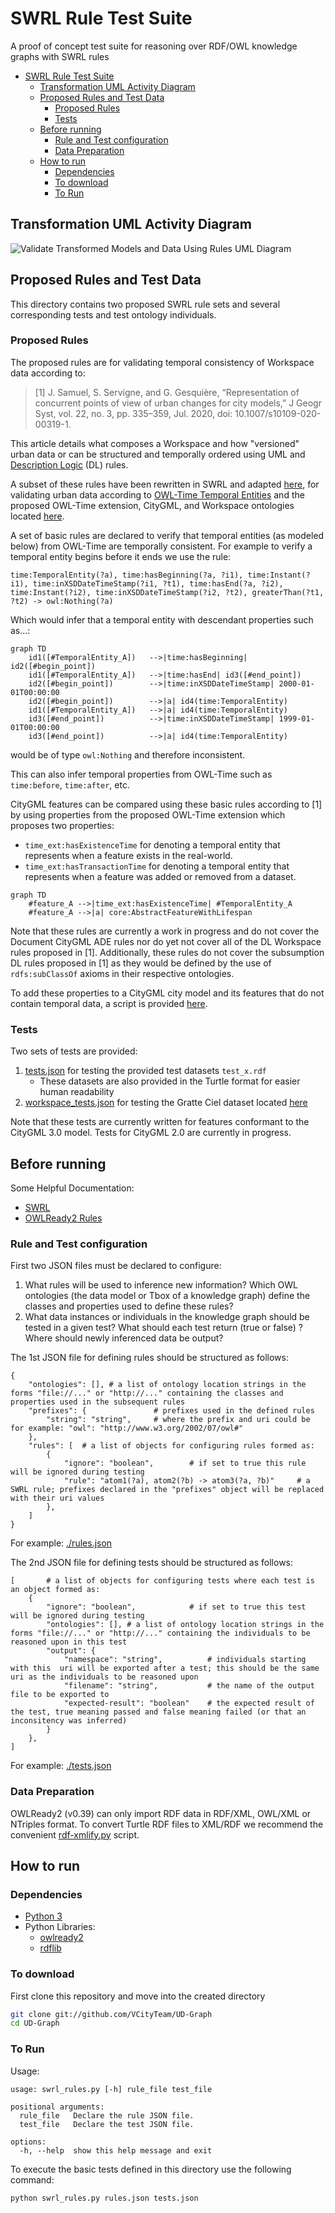 # SWRL Rule Test Suite
A proof of concept test suite for reasoning over RDF/OWL knowledge graphs with SWRL rules

- [SWRL Rule Test Suite](#swrl-rule-test-suite)
  - [Transformation UML Activity Diagram](#transformation-uml-activity-diagram)
  - [Proposed Rules and Test Data](#proposed-rules-and-test-data)
    - [Proposed Rules](#proposed-rules)
    - [Tests](#tests)
  - [Before running](#before-running)
    - [Rule and Test configuration](#rule-and-test-configuration)
    - [Data Preparation](#data-preparation)
  - [How to run](#how-to-run)
    - [Dependencies](#dependencies)
    - [To download](#to-download)
    - [To Run](#to-run)


## Transformation UML Activity Diagram
![Validate Transformed Models and Data Using Rules UML Diagram](./Rules%20Testing%20Activity.svg)

## Proposed Rules and Test Data
This directory contains two proposed SWRL rule sets and several corresponding tests and test ontology individuals.
### Proposed Rules
The proposed rules are for validating temporal consistency of Workspace data according to:
> [1] J. Samuel, S. Servigne, and G. Gesquière, “Representation of concurrent points of view of urban changes for city models,” J Geogr Syst, vol. 22, no. 3, pp. 335–359, Jul. 2020, doi: 10.1007/s10109-020-00319-1.

This article details what composes a Workspace and how "versioned" urban data or can be structured and temporally ordered using UML and [Description Logic](https://en.wikipedia.org/wiki/Description_logic) (DL) rules. 

A subset of these rules have been rewritten in SWRL and adapted [here](./rules.json), for validating urban data according to [OWL-Time Temporal Entities](https://www.w3.org/TR/owl-time/#time:TemporalEntity) and the proposed OWL-Time extension, CityGML, and Workspace ontologies located [here](https://dataset-dl.liris.cnrs.fr/rdf-owl-urban-data-ontologies/Ontologies/).

A set of basic rules are declared to verify that temporal entities (as modeled below) from OWL-Time are temporally consistent.
For example to verify a temporal entity begins before it ends we use the rule:
```
time:TemporalEntity(?a), time:hasBeginning(?a, ?i1), time:Instant(?i1), time:inXSDDateTimeStamp(?i1, ?t1), time:hasEnd(?a, ?i2), time:Instant(?i2), time:inXSDDateTimeStamp(?i2, ?t2), greaterThan(?t1, ?t2) -> owl:Nothing(?a)
```
Which would infer that a temporal entity with descendant properties such as...:
```mermaid
graph TD
    id1([#TemporalEntity_A])   -->|time:hasBeginning| id2([#begin_point])
    id1([#TemporalEntity_A])   -->|time:hasEnd| id3([#end_point])
    id2([#begin_point])        -->|time:inXSDDateTimeStamp| 2000-01-01T00:00:00
    id2([#begin_point])        -->|a| id4(time:TemporalEntity)
    id1([#TemporalEntity_A])   -->|a| id4(time:TemporalEntity)
    id3([#end_point])          -->|time:inXSDDateTimeStamp| 1999-01-01T00:00:00
    id3([#end_point])          -->|a| id4(time:TemporalEntity)
```
would be of type `owl:Nothing` and therefore inconsistent.

This can also infer temporal properties from OWL-Time such as `time:before`, `time:after`, etc.

CityGML features can be compared using these basic rules according to [1] by using properties from the proposed OWL-Time extension which proposes two properties:
- `time_ext:hasExistenceTime` for denoting a temporal entity that represents when a feature exists in the real-world.
- `time_ext:hasTransactionTime` for denoting a temporal entity that represents when a feature was added or removed from a dataset.

```mermaid
graph TD
    #feature_A -->|time_ext:hasExistenceTime| #TemporalEntity_A
    #feature_A -->|a| core:AbstractFeatureWithLifespan
```

Note that these rules are currently a work in progress and do not cover the Document CityGML ADE rules nor do yet not cover all of the DL Workspace rules  proposed in [1].
Additionally, these rules do not cover the subsumption DL rules proposed in [1] as they would be defined by the use of `rdfs:subClassOf` axioms in their respective ontologies.

To add these properties to a CityGML city model and its features that do not contain temporal data, a script is provided [here](../Transformations/utilities/README.md#addtimestamps).

### Tests
Two sets of tests are provided:
1. [tests.json](./tests.json) for testing the provided test datasets `test_x.rdf`
   - These datasets are also provided in the Turtle format for easier human readability
2. [workspace_tests.json](./workspace_tests.json) for testing the Gratte Ciel dataset located [here](../Datasets/)

Note that these tests are currently written for features conformant to the CityGML 3.0 model. Tests for CityGML 2.0 are currently in progress.

## Before running
Some Helpful Documentation:
- [SWRL](https://www.w3.org/Submission/SWRL/)
- [OWLReady2 Rules](https://owlready2.readthedocs.io/en/latest/rule.html)

### Rule and Test configuration
First two JSON files must be declared to configure:
1. What rules will be used to inference new information? Which OWL ontologies (the data model or Tbox of a knowledge graph) define the classes and properties used to define these rules?
2. What data instances or individuals in the knowledge graph should be tested in a given test? What should each test return (true or false) ? Where should newly inferenced data be output?

The 1st JSON file for defining rules should be structured as follows:
```
{
    "ontologies": [], # a list of ontology location strings in the forms "file://..." or "http://..." containing the classes and properties used in the subsequent rules
    "prefixes": {               # prefixes used in the defined rules
        "string": "string",     # where the prefix and uri could be for example: "owl": "http://www.w3.org/2002/07/owl#"
    },
    "rules": [  # a list of objects for configuring rules formed as:
        {
            "ignore": "boolean",        # if set to true this rule will be ignored during testing
            "rule": "atom1(?a), atom2(?b) -> atom3(?a, ?b)"     # a SWRL rule; prefixes declared in the "prefixes" object will be replaced with their uri values
        },
    ]
}
```
For example: [./rules.json](./rules.json)

The 2nd JSON file for defining tests should be structured as follows:
```
[       # a list of objects for configuring tests where each test is an object formed as:
    {
        "ignore": "boolean",            # if set to true this test will be ignored during testing
        "ontologies": [], # a list of ontology location strings in the forms "file://..." or "http://..." containing the individuals to be reasoned upon in this test
        "output": {
            "namespace": "string",          # individuals starting with this  uri will be exported after a test; this should be the same uri as the individuals to be reasoned upon
            "filename": "string",           # the name of the output file to be exported to
            "expected-result": "boolean"    # the expected result of the test, true meaning passed and false meaning failed (or that an inconsitency was inferred)
        }
    },
]
```
For example: [./tests.json](./tests.json)

### Data Preparation
OWLReady2 (v0.39) can only import RDF data in RDF/XML, OWL/XML or NTriples format. To convert Turtle RDF files to XML/RDF we recommend the convenient [rdf-xmlify.py](../Transformations/utilities/rdf-xmlify.py) script.

## How to run
### Dependencies
- [Python 3](https://www.python.org/downloads/)
- Python Libraries:
  - [owlready2](https://pypi.org/project/Owlready2/)
  - [rdflib](https://pypi.org/project/rdflib/)

### To download
First clone this repository and move into the created directory
```bash
git clone git://github.com/VCityTeam/UD-Graph
cd UD-Graph
```

### To Run
Usage:
```
usage: swrl_rules.py [-h] rule_file test_file

positional arguments:
  rule_file   Declare the rule JSON file.
  test_file   Declare the test JSON file.

options:
  -h, --help  show this help message and exit
```
To execute the basic tests defined in this directory use the following command:
```
python swrl_rules.py rules.json tests.json
```